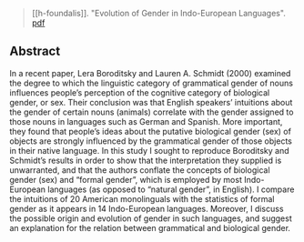 > [[h-foundalis]]. "Evolution of Gender in Indo-European Languages". [pdf](a/h-foundalisUNKNOWN.pdf)


## Abstract
In a recent paper, Lera Boroditsky and Lauren A. Schmidt (2000) examined the degree to which the linguistic category of grammatical gender of nouns influences people’s perception of the cognitive category of biological gender, or sex. Their conclusion was that English speakers’ intuitions about the gender of certain nouns (animals) correlate with the gender assigned to those nouns in languages such as German and Spanish. More important, they found that people’s ideas about the putative biological gender (sex) of objects are strongly influenced by the grammatical gender of those objects in their native language. In this study I sought to reproduce Boroditsky and Schmidt’s results in order to show that the interpretation they supplied is unwarranted, and that the authors conflate the concepts of biological gender (sex) and “formal gender”, which is employed by most Indo-European languages (as opposed to “natural gender”, in English). I compare the intuitions of 20 American monolinguals with the statistics of formal gender as it appears in 14 Indo-European languages. Moreover, I discuss the possible origin and evolution of gender in such languages, and suggest an explanation for the relation between grammatical and biological gender.
